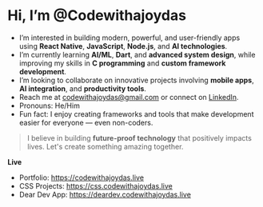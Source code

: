 
# Hi, I’m @Codewithajoydas

* I’m interested in building modern, powerful, and user-friendly apps using **React Native**, **JavaScript**, **Node.js**, and **AI technologies**.
* I’m currently learning **AI/ML**, **Dart**, and **advanced system design**, while improving my skills in **C programming** and **custom framework development**.
* I’m looking to collaborate on innovative projects involving **mobile apps**, **AI integration**, and **productivity tools**.
* Reach me at [codewithajoydas@gmail.com](mailto:codewithajoydas@gmail.com) or connect on [LinkedIn](https://www.linkedin.com/in/codewithajoydas).
* Pronouns: He/Him
* Fun fact: I enjoy creating frameworks and tools that make development easier for everyone — even non-coders.

> I believe in building **future-proof technology** that positively impacts lives. Let's create something amazing together.

 **Live**
- Portfolio: https://codewithajoydas.live
- CSS Projects: https://css.codewithajoydas.live
- Dear Dev App: https://deardev.codewithajoydas.live
